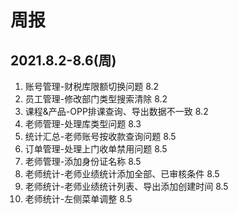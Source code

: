 # 周报
## 2021.8.2-8.6(周)
1. 账号管理-财税库限额切换问题 8.2
2. 员工管理-修改部门类型搜索清除 8.2
3. 课程&产品-OPP排课查询、导出数据不一致 8.2
4. 老师管理-处理库类型问题  8.3
5. 统计汇总-老师账号按收款查询问题 8.5
6. 订单管理-处理上门收单禁用问题 8.5
7. 老师管理-添加身份证名称 8.5
8. 老师统计-老师业绩统计添加全部、已审核条件 8.5
9. 老师统计-老师业绩统计列表、导出添加创建时间 8.5
10. 老师统计-左侧菜单调整 8.5

